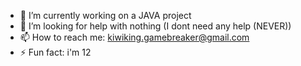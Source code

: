 
- 🔭 I’m currently working on a JAVA project
- 🤔 I’m looking for help with nothing (I dont need any help (NEVER))
- 📫 How to reach me: kiwiking.gamebreaker@gmail.com
- ⚡ Fun fact: i'm 12


